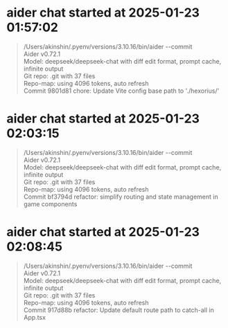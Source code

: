 
# aider chat started at 2025-01-23 01:57:02

> /Users/akinshin/.pyenv/versions/3.10.16/bin/aider --commit  
> Aider v0.72.1  
> Model: deepseek/deepseek-chat with diff edit format, prompt cache, infinite output  
> Git repo: .git with 37 files  
> Repo-map: using 4096 tokens, auto refresh  
> Commit 9801d81 chore: Update Vite config base path to './hexorius/'  

# aider chat started at 2025-01-23 02:03:15

> /Users/akinshin/.pyenv/versions/3.10.16/bin/aider --commit  
> Aider v0.72.1  
> Model: deepseek/deepseek-chat with diff edit format, prompt cache, infinite output  
> Git repo: .git with 37 files  
> Repo-map: using 4096 tokens, auto refresh  
> Commit bf3794d refactor: simplify routing and state management in game components  

# aider chat started at 2025-01-23 02:08:45

> /Users/akinshin/.pyenv/versions/3.10.16/bin/aider --commit  
> Aider v0.72.1  
> Model: deepseek/deepseek-chat with diff edit format, prompt cache, infinite output  
> Git repo: .git with 37 files  
> Repo-map: using 4096 tokens, auto refresh  
> Commit 917d88b refactor: Update default route path to catch-all in App.tsx  
